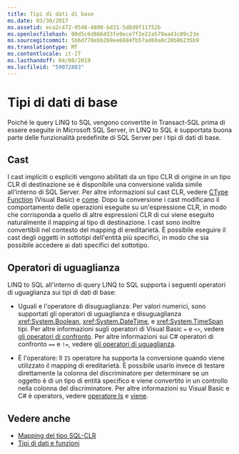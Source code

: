 ```yaml
---
title: Tipi di dati di base
ms.date: 03/30/2017
ms.assetid: eca2c472-9548-4800-bd31-5d8d9f11752b
ms.openlocfilehash: 00d5c6d866453fe9ece7f2e22a579aa43c09c23e
ms.sourcegitcommit: 5b6d778ebb269ee6684fb57ad69a8c28b06235b9
ms.translationtype: MT
ms.contentlocale: it-IT
ms.lasthandoff: 04/08/2019
ms.locfileid: "59072883"
---
```

# <a name="basic-data-types"></a>Tipi di dati di base
Poiché le query LINQ to SQL vengono convertite in Transact-SQL prima di essere eseguite in Microsoft SQL Server, in LINQ to SQL è supportata buona parte delle funzionalità predefinite di SQL Server  per i tipi di dati di base.  
  
## <a name="casting"></a>Cast  
 I cast impliciti o espliciti vengono abilitati da un tipo CLR di origine in un tipo CLR di destinazione se è disponibile una conversione valida simile all'interno di SQL Server. Per altre informazioni sul cast CLR, vedere [CType Function](~/docs/visual-basic/language-reference/functions/ctype-function.md) (Visual Basic) e [come](~/docs/csharp/language-reference/keywords/as.md). Dopo la conversione i cast modificano il comportamento delle operazioni eseguite su un'espressione CLR, in modo che corrisponda a quello di altre espressioni CLR di cui viene eseguito naturalmente il mapping al tipo di destinazione. I cast sono inoltre convertibili nel contesto del mapping di ereditarietà. È possibile eseguire il cast degli oggetti in sottotipi dell'entità più specifici, in modo che sia possibile accedere ai dati specifici del sottotipo.  
  
## <a name="equality-operators"></a>Operatori di uguaglianza  
 LINQ to SQL all'interno di query LINQ to SQL supporta i seguenti operatori di uguaglianza sui tipi di dati di base:  
  
-   Uguali e l'operatore di disuguaglianza: Per valori numerici, sono supportati gli operatori di uguaglianza e disuguaglianza <xref:System.Boolean>, <xref:System.DateTime>, e <xref:System.TimeSpan> tipi. Per altre informazioni sugli operatori di Visual Basic `=` e `<>`, vedere [gli operatori di confronto](~/docs/visual-basic/language-reference/operators/comparison-operators.md). Per altre informazioni sui C# operatori di confronto `==` e `!=`, vedere [gli operatori di uguaglianza](~/docs/csharp/language-reference/operators/equality-operators.md).
  
-   È l'operatore: Il `IS` operatore ha supporta la conversione quando viene utilizzato il mapping di ereditarietà. È possibile usarlo invece di testare direttamente la colonna del discriminatore per determinare se un oggetto è di un tipo di entità specifico e viene convertito in un controllo nella colonna del discriminatore. Per altre informazioni su Visual Basic e C# è operators, vedere [operatore Is](~/docs/visual-basic/language-reference/operators/is-operator.md) e [viene](~/docs/csharp/language-reference/keywords/is.md).  
  
## <a name="see-also"></a>Vedere anche

- [Mapping del tipo SQL-CLR](../../../../../../docs/framework/data/adonet/sql/linq/sql-clr-type-mapping.md)
- [Tipi di dati e funzioni](../../../../../../docs/framework/data/adonet/sql/linq/data-types-and-functions.md)
